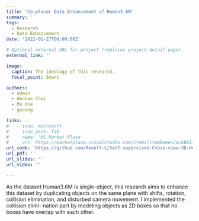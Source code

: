 ```yaml
---
title: 'Co-planar Data Enhancement of Human3.6M'
summary: ''
tags:
  - Research
  - Data Enhancement
date: '2022-01-27T00:00:00Z'

# Optional external URL for project (replaces project detail page).
external_link: ''

image:
  caption: The ideology of this research.
  focal_point: Smart

authors:
  - admin
  - Wenhao Chai
  - Mu Xie
  - gaoang

links:
#   - icon: microsoft
#     icon_pack: fab
#     name: 'MS Market Place'
#     url: https://marketplace.visualstudio.com/items?itemName=JackBAI.at-t-i386-ia32-uiuc-ece391-highlighting
url_code: 'https://github.com/Reself-C/Self-supervised-Cross-view-3D-Human-Pose-Estimation-and-Localization-in-Video'
url_pdf: ''
url_slides: ''
url_video: ''

---
```


As the dataset Human3.6M is single-object, this research aims to enhance this dataset by duplicating objects on the same plane with shifts, rotation, collision elimination, and disturbed camera movement. I implemented the collision elimi- nation part by modeling objects as 2D boxes so that no boxes have overlap with each other.

